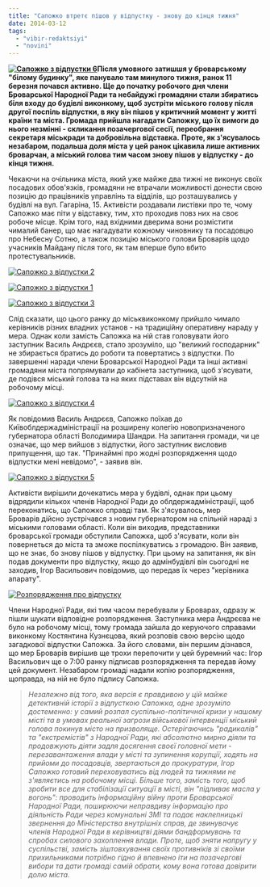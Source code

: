 ```yaml
---
title: "Сапожко втретє пішов у відпустку - знову до кінця тижня"
date: 2014-03-12
tags: 
  - "vibir-redaktsiyi"
  - "novini"
---
```


**[![Сапожко з відпустки 6](https://mpz.brovary.org/wp-content/uploads/2014/03/Sapozhko-z-vidpustki-6.jpg)](https://mpz.brovary.org/wp-content/uploads/2014/03/Sapozhko-z-vidpustki-6.jpg)Після умовного затишшя у броварському "білому будинку", яке панувало там минулого тижня, ранок 11 березня почався активно. Ще до початку робочого дня члени Броварської Народної Ради та небайдужі громадяни стали збиратись біля входу до будівлі виконкому, щоб зустріти міського голову після другої поспіль відпустки, в яку він пішов у критичний момент у житті країни та міста. Громада прийшла нагадати Сапожку, що їх вимоги до нього незмінні - скликання позачергової сесії, переобрання секретаря міськради та добровільна відставка.** **Проте, як з'ясувалось незабаром, подальша доля міста у цей ранок цікавила лише активних броварчан, а міський голова тим часом знову пішов у відпустку - до кінця тижня.**  

Чекаючи на очільника міста, який уже майже два тижні не виконує своїх посадових обов'язків, громадяни не втрачали можливості донести свою позицію до працівників управлінь та відділів, що розташувались у будівлі на вул. Гагаріна, 15. Активісти роздавали листівки про те, чому Сапожко має піти у відставку, тим, хто проходив повз них на своє робоче місце. Крім того, над вхідними дверима вони розмістити чималий банер, що має нагадувати кожному чиновнику та посадовцю про Небесну Сотню, а також позицію міського голови Броварів щодо учасників Майдану після того, як там вперше було вбито протестувальників.

[![Сапожко з відпустки 2](https://mpz.brovary.org/wp-content/uploads/2014/03/Sapozhko-z-vidpustki-2.jpg)](https://mpz.brovary.org/wp-content/uploads/2014/03/Sapozhko-z-vidpustki-2.jpg)

[![Сапожко з відпустки 1](https://mpz.brovary.org/wp-content/uploads/2014/03/Sapozhko-z-vidpustki-1.jpg)](https://mpz.brovary.org/wp-content/uploads/2014/03/Sapozhko-z-vidpustki-1.jpg)

[![Сапожко з відпустки 3](https://mpz.brovary.org/wp-content/uploads/2014/03/Sapozhko-z-vidpustki-3.jpg)](https://mpz.brovary.org/wp-content/uploads/2014/03/Sapozhko-z-vidpustki-3.jpg)

Слід сказати, що цього ранку до міськвиконкому прийшло чимало керівників різних владних установ - на традиційну оперативну нараду у мера. Однак коли замість Сапожка на ній став головувати його заступник Василь Андрєєв, стало зрозуміло, що "великий господарник" не збирається братись до роботи та повертатись з відпустки. По завершенні наради члени Броварської Народної Ради та інші активні громадяни міста попрямували до кабінета заступника, щоб з'ясувати, де подівся міський голова та на яких підставах він відсутній на робочому місці.

[![Сапожко з відпустки 4](https://mpz.brovary.org/wp-content/uploads/2014/03/Sapozhko-z-vidpustki-4.jpg)](https://mpz.brovary.org/wp-content/uploads/2014/03/Sapozhko-z-vidpustki-4.jpg)

Як повідомив Василь Андрєєв, Сапожко поїхав до Київоблдержадміністрації на розширену колегію новопризначеного губернатора області Володимира Шандри. На запитання громади, чи це означає, що мер вийшов з відпустки, його заступник висловив припущення, що так. "Принаймні про жодні розпорядження щодо відпустки мені невідомо", - заявив він.

[![Сапожко з відпустки 5](https://mpz.brovary.org/wp-content/uploads/2014/03/Sapozhko-z-vidpustki-5.jpg)](https://mpz.brovary.org/wp-content/uploads/2014/03/Sapozhko-z-vidpustki-5.jpg)

Активісти вирішили дочекатись мера у будівлі, однак при цьому відрядили кількох членів Народної Ради до облдержадміністрації, щоб переконатись, що Сапожко справді там. Як з'ясувалось, мер Броварів дійсно зустрічався з новим губернатором на спільній нараді з міськими головами області. Коли він виходив, представники броварської громади обступили Сапожка, щоб з'ясувати, коли він повернеться до міста та зможе поспілкуватись з громадою. Він заявив, що не знає, бо знову пішов у відпустку. При цьому на запитання, як він подав документи про відпустку, якщо до адмінбудівлі він сьогодні не заходив, Ігор Васильович повідомив, що передав їх через "керівника апарату".

[![Розпорядження про відпустку](https://mpz.brovary.org/wp-content/uploads/2014/03/Rozporyadzhennya-pro-vidpustku.jpg)](https://mpz.brovary.org/wp-content/uploads/2014/03/Rozporyadzhennya-pro-vidpustku.jpg)

Члени Народної Ради, які тим часом перебували у Броварах, одразу ж пішли шукати відповідне розпорядження. Заступника мера Андрєєва не було на робочому місці, тому громада зайшла до керуючого справами виконкому Костянтина Кузнєцова, який розповів свою версію щодо загадкової відпустки Сапожка. За його словами, він першим дізнався, що мер Броварів вирішив ще трохи перепочити у цей буремний час: Ігор Васильович ще о 7:00 ранку підписав розпорядження та передав йому цей документ. Незабаром громаді надали копію розпорядження, щоправда, на ній не було підпису Сапожка.

> _Незалежно від того, яка версія є правдивою у цій майже детективній історії з відпусткою Сапожка, одне зрозуміло достеменно: у самий розпал суспільно-політичної кризи у нашому місті та в умовах реальної загрози військової інтервенції міський голова покинув місто на призволяще. Остерігаючись "радикалів" та "екстремістів" з Народної Ради, які абсолютно мирно діяли та продовжують діяти задля досягення своєї головної мети - перезавантаження влади у місті та зупинення корупції, ходять на прийоми до посадовців, звертаються до прокуратури, Ігор Сапожко готовий переховуватись від людей та тижнями не з'являєтись на робочому місці. Більше того, замість того, щоб зробити все для стабілізації ситуації в місті, він "підливає масла у вогонь": проводить інформаційну війну проти Броварської Народної Ради, поширюючи неправдиву інформацію про діяльність Ради через комунальні ЗМІ та подає наклепницькі звернення до Міністерства внутрішніх справ, де звинувачує членів Народної Ради в керівництві діями бандформувань та спробах силового захоплення влади. Проте, щоб зняти напругу у суспільстві, замість зіштовхування своїх противніків зі своїми прихильниками потрібно гідно й впевнено іти на позачергові вибори та дати громаді самій обрати, кому вона готова довірити долю міста._
